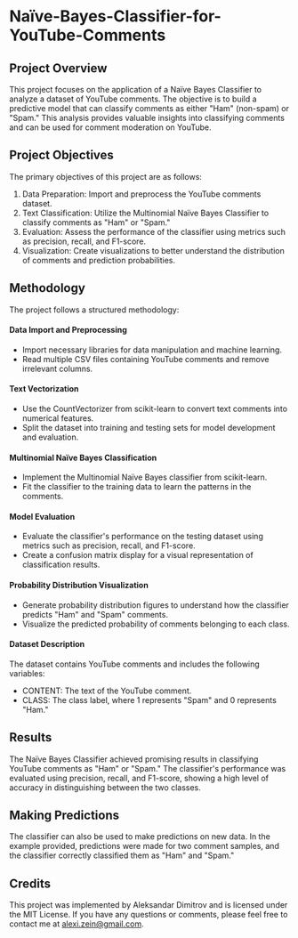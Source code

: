 # Naïve-Bayes-Classifier-for-YouTube-Comments

## Project Overview
This project focuses on the application of a Naïve Bayes Classifier to analyze a dataset of YouTube comments. The objective is to build a predictive model that can classify comments as either "Ham" (non-spam) or "Spam." This analysis provides valuable insights into classifying comments and can be used for comment moderation on YouTube.

## Project Objectives
The primary objectives of this project are as follows:

1. Data Preparation: Import and preprocess the YouTube comments dataset.
2. Text Classification: Utilize the Multinomial Naïve Bayes Classifier to classify comments as "Ham" or "Spam."
3. Evaluation: Assess the performance of the classifier using metrics such as precision, recall, and F1-score.
4. Visualization: Create visualizations to better understand the distribution of comments and prediction probabilities.

## Methodology
The project follows a structured methodology:

#### Data Import and Preprocessing
- Import necessary libraries for data manipulation and machine learning.
- Read multiple CSV files containing YouTube comments and remove irrelevant columns.
  
#### Text Vectorization
- Use the CountVectorizer from scikit-learn to convert text comments into numerical features.
- Split the dataset into training and testing sets for model development and evaluation.

#### Multinomial Naïve Bayes Classification
- Implement the Multinomial Naïve Bayes classifier from scikit-learn.
- Fit the classifier to the training data to learn the patterns in the comments.

#### Model Evaluation
- Evaluate the classifier's performance on the testing dataset using metrics such as precision, recall, and F1-score.
- Create a confusion matrix display for a visual representation of classification results.

#### Probability Distribution Visualization
- Generate probability distribution figures to understand how the classifier predicts "Ham" and "Spam" comments.
- Visualize the predicted probability of comments belonging to each class.

#### Dataset Description
The dataset contains YouTube comments and includes the following variables:

- CONTENT: The text of the YouTube comment.
- CLASS: The class label, where 1 represents "Spam" and 0 represents "Ham."

## Results
The Naïve Bayes Classifier achieved promising results in classifying YouTube comments as "Ham" or "Spam." The classifier's performance was evaluated using precision, recall, and F1-score, showing a high level of accuracy in distinguishing between the two classes.

## Making Predictions
The classifier can also be used to make predictions on new data. In the example provided, predictions were made for two comment samples, and the classifier correctly classified them as "Ham" and "Spam."

## Credits
This project was implemented by Aleksandar Dimitrov and is licensed under the MIT License. If you have any questions or comments, please feel free to contact me at alexi.zein@gmail.com.







